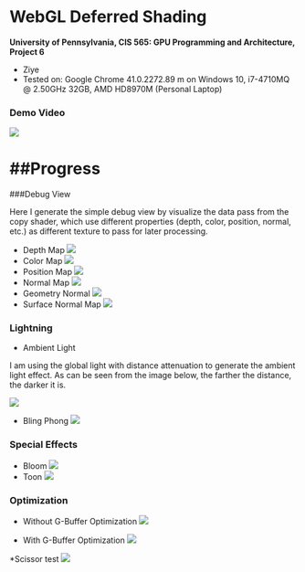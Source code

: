 WebGL Deferred Shading
======================

**University of Pennsylvania, CIS 565: GPU Programming and Architecture, Project 6**

* Ziye
* Tested on: Google Chrome 41.0.2272.89 m on Windows 10, i7-4710MQ @ 2.50GHz 32GB, AMD HD8970M (Personal Laptop)


### Demo Video

[![](img/video.png)](https://youtu.be/maYqPVo_w_U)


##Progress
======================
###Debug View

Here I generate the simple debug view by visualize the data pass from the copy shader, which use different properties (depth, color, position, normal, etc.) as different texture to pass for later processing.

* Depth Map
![](img/debug_img/depth_1025.png)
* Color Map
![](img/debug_img/colormap_1025.png)
* Position Map
![](img/debug_img/position_1025.png)
* Normal Map
![](img/debug_img/normap_1025.png)
* Geometry Normal
![](img/debug_img/geonormal_1025.png)
* Surface Normal Map
![](img/debug_img/surfacenormal_1025.png)

### Lightning
* Ambient Light

I am using the global light with distance attenuation to generate the ambient light effect. As can be seen from the image below, the farther the distance, the darker it is.

![](img/light/ambient_1025.png)
* Bling Phong
![](img/light/blinnphong_1025.png)

### Special Effects
* Bloom
![](img/light/bloom.png)
* Toon
![](img/light/toon.png)

### Optimization
* Without G-Buffer Optimization
![](img/profile/wo_g_buffer_optimization.png)

* With G-Buffer Optimization
![](img/profile/w_g_buffer_optimization.png)

*Scissor test
![](img/debug_img/Sc_debug.png)

